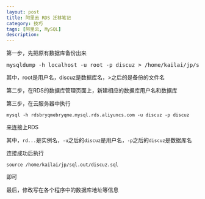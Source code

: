 ```yaml
---
layout: post
title: 阿里云 RDS 迁移笔记
category: 技巧
tags: [阿里云, MySQL]
description: 
---
```


第一步，先把原有数据库备份出来

<pre>
mysqldump -h localhost -u root -p discuz > /home/kailai/jp/sql.out/discuz.sql
</pre>

其中，root是用户名，discuz是数据库名，\>之后的是备份的文件名
 
第二步，在RDS的数据库管理页面上，新建相应的数据库用户名和数据库
 
第三步，在云服务器中执行

	mysql -h rdsbryqmebryqme.mysql.rds.aliyuncs.com -u discuz -p discuz

来连接上RDS

其中，`rd...`是实例名，`-u`之后的`discuz`是用户名，`-p`之后的`discuz`是数据库名

连接成功后执行

	source /home/kailai/jp/sql.out/discuz.sql

即可
 
最后，修改写在各个程序中的数据库地址等信息